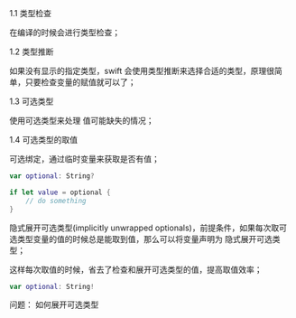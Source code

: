 

1.1 类型检查

在编译的时候会进行类型检查；

1.2 类型推断

如果没有显示的指定类型，swift 会使用类型推断来选择合适的类型，原理很简单，只要检查变量的赋值就可以了；

1.3 可选类型

使用可选类型来处理 值可能缺失的情况；

1.4 可选类型的取值

可选绑定，通过临时变量来获取是否有值；

```swift
var optional: String?

if let value = optional {
    // do something
}
```


隐式展开可选类型(implicitly unwrapped optionals)，前提条件，如果每次取可选类型变量的值的时候总是能取到值，那么可以将变量声明为 隐式展开可选类型；

这样每次取值的时候，省去了检查和展开可选类型的值，提高取值效率；

```swift
var optional: String!
```

问题： 如何展开可选类型



